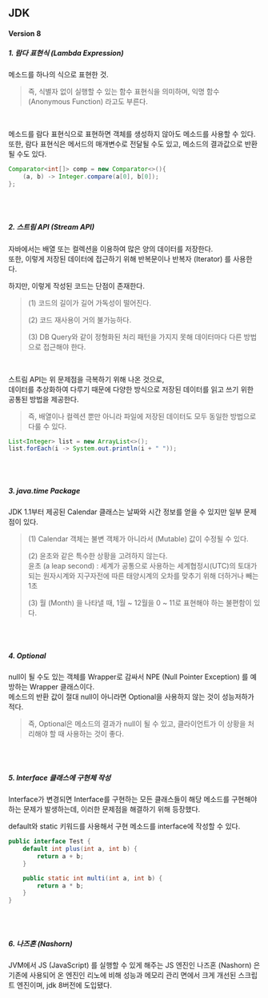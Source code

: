 ## JDK

#### Version 8

##### 1. 람다 표현식 (Lambda Expression)
메소드를 하나의 식으로 표현한 것.
> 즉, 식별자 없이 실행할 수 있는 함수 표현식을 의미하며, 익명 함수 (Anonymous Function) 라고도 부른다.

<br />

메소드를 람다 표현식으로 표현하면 객체를 생성하지 않아도 메소드를 사용할 수 있다.
또한, 람다 표현식은 메서드의 매개변수로 전달될 수도 있고, 메소드의 결과값으로 반환될 수도 있다.

``` Java
Comparator<int[]> comp = new Comparator<>(){
    (a, b) -> Integer.compare(a[0], b[0]);
};
```

<br />
<br />

##### 2. 스트림 API (Stream API)
자바에서는 배열 또는 컬렉션을 이용하여 많은 양의 데이터를 저장한다.  
또한, 이렇게 저장된 데이터에 접근하기 위해 반복문이나 반복자 (Iterator) 를 사용한다.

하지만, 이렇게 작성된 코드는 단점이 존재한다.
> (1) 코드의 길이가 길어 가독성이 떨어진다.
>
> (2) 코드 재사용이 거의 불가능하다.
>
> (3) DB Query와 같이 정형화된 처리 패턴을 가지지 못해 데이터마다 다른 방법으로 접근해야 한다.

<br />

스트림 API는 위 문제점을 극복하기 위해 나온 것으로,  
데이터를 추상화하여 다루기 때문에 다양한 방식으로 저장된 데이터를 읽고 쓰기 위한 공통된 방법을 제공한다.
> 즉, 배열이나 컬렉션 뿐만 아니라 파일에 저장된 데이터도 모두 동일한 방법으로 다룰 수 있다.

```Java
List<Integer> list = new ArrayList<>();
list.forEach(i -> System.out.println(i + " "));
```

<br />
<br />

##### 3. java.time Package
JDK 1.1부터 제공된 Calendar 클래스는 날짜와 시간 정보를 얻을 수 있지만 일부 문제점이 있다.
> (1) Calendar 객체는 불변 객체가 아니라서 (Mutable) 값이 수정될 수 있다.
> 
> (2) 윤초와 같은 특수한 상황을 고려하지 않는다.  
> 윤초 (a leap second) : 세계가 공통으로 사용하는 세계협정시(UTC)의 토대가 되는 원자시계와 지구자전에 따른 태양시계의 오차를 맞추기 위해 더하거나 빼는 1초
>
> (3) 월 (Month) 을 나타낼 때, 1월 ~ 12월을 0 ~ 11로 표현해야 하는 불편함이 있다.

<br />
<br />

##### 4. Optional
null이 될 수도 있는 객체를 Wrapper로 감싸서 NPE (Null Pointer Exception) 를 예방하는 Wrapper 클래스이다.  
메소드의 반환 값이 절대 null이 아니라면 Optional을 사용하지 않는 것이 성능저하가 적다.
> 즉, Optional은 메소드의 결과가 null이 될 수 있고, 클라이언트가 이 상황을 처리해야 할 때 사용하는 것이 좋다.

<br />
<br />

##### 5. Interface 클래스에 구현체 작성
Interface가 변경되면 Interface를 구현하는 모든 클래스들이 해당 메소드를 구현해야 하는 문제가 발생하는데,  이러한 문제점을 해결하기 위해 등장했다.

default와 static 키워드를 사용해서 구현 메소드를 interface에 작성할 수 있다.

```Java
public interface Test {
    default int plus(int a, int b) {
        return a + b;
    }

    public static int multi(int a, int b) {
        return a * b;
    }
}
```

<br />
<br />

##### 6. 나즈혼 (Nashorn)
JVM에서 JS (JavaScript) 를 실행할 수 있게 해주는 JS 엔진인 나즈혼 (Nashorn) 은 기존에 사용되어 온 엔진인 리노에 비해 성능과 메모리 관리 면에서 크게 개선된 스크립트 엔진이며, jdk 8버전에 도입됐다.
